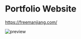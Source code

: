 # Portfolio Website
https://freemanjiang.com/

![preview](https://user-images.githubusercontent.com/56516912/130343709-985882a4-5d46-43c8-a280-71bd4f68ec47.png)
